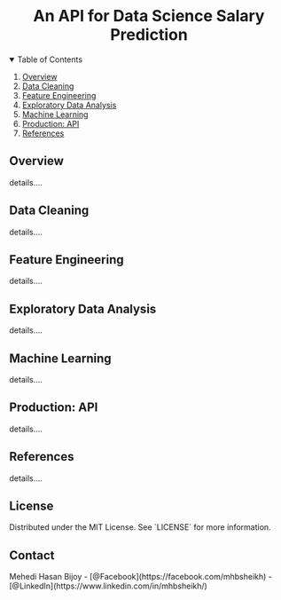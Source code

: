 <!-- PROJECT LOGO -->
<br />
<p align="center">
  <h1 align="center">An API for Data Science Salary Prediction</h1>

<!--   <h4 align="center">
    A machine learning approach to estimate the data science salary.
  <br> <br>
  </h4> -->
  
<!--   <a href="https://github.com/mehedihasanbijoy/">
    <img src="images/logo.png" alt="Logo" width="80" height="80">
  </a> -->
</p>



<!-- TABLE OF CONTENTS -->
<details open="open">
  <summary>Table of Contents</summary>
  <ol>
    <li><a href="#overview">Overview</a></li>
    <li><a href="#data_cleaning">Data Cleaning</a></li>
    <li><a href="#feature_engineering">Feature Engineering</a></li>
    <li><a href="#eda">Exploratory Data Analysis</a></li>
    <li><a href="#ml">Machine Learning</a></li>
    <li><a href="#api">Production: API</a></li>
    <li><a href="#refs">References</a></li>
  </ol>
</details>



<!-- ############################################################## -->
<h2 id='overview'> Overview </h2>
details....



<!-- ############################################################## -->
<h2 id='data_cleaning'> Data Cleaning </h2>
details....



<!-- ############################################################## -->
<h2 id='feature_engineering'> Feature Engineering </h2>
details....



<!-- ############################################################## -->
<h2 id='eda'> Exploratory Data Analysis </h2>
details....



<!-- ############################################################## -->
<h2 id='ml'> Machine Learning </h2>
details....



<!-- ############################################################## -->
<h2 id='api'> Production: API </h2>
details....



<!-- ############################################################## -->
<h2 id='refs'> References </h2>
details....



<!-- ############################################################## -->
<h2 id=''> License </h2>
Distributed under the MIT License. See `LICENSE` for more information.



<!-- ############################################################## -->
<h2 id=''> Contact </h2>
Mehedi Hasan Bijoy - [@Facebook](https://facebook.com/mhbsheikh) - [@LinkedIn](https://www.linkedin.com/in/mhbsheikh/)

